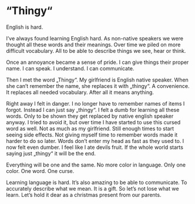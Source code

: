 # “Thingy“

English is hard.

I’ve always found learning English hard. As non-native speakers we were thought all these words and their meanings. Over time we piled on more difficult vocabulary. All to be able to describe things we see, hear or think.

Once an annoyance became a sense of pride. I can give things their proper name. I can speak. I understand. I can communicate.

Then I met the word „Thingy“. My girlfriend is English native speaker. When she can’t remember the name, she replaces it with „thingy“. A convenience. It replaces all needed vocabulary. After all it means anything.

Right away I felt in danger. I no longer have to remember names of items I forgot. Instead I can just say „thingy“.
I felt a dumb for learning all these words. Only to be shown they get replaced by native english speaker anyway.
I tried to avoid it, but over time I have started to use this cursed word as well. Not as much as my girlfriend. Still enough times to start seeing side effects.
Not giving myself time to remember words made it harder to do so later. Words don’t enter my head as fast as they used to.
I now felt even dumber. I feel like I ate devils fruit.
If the whole world starts saying just „thingy“ it will be the end. 

Everything will be one and the same. No more color in language. Only one color. One word. One curse.

Learning language is hard. It’s also amazing to be able to communicate. To accurately describe what we mean. It is a gift. So let’s not lose what we learn. Let’s hold it dear as a christmas present from our parents. 
